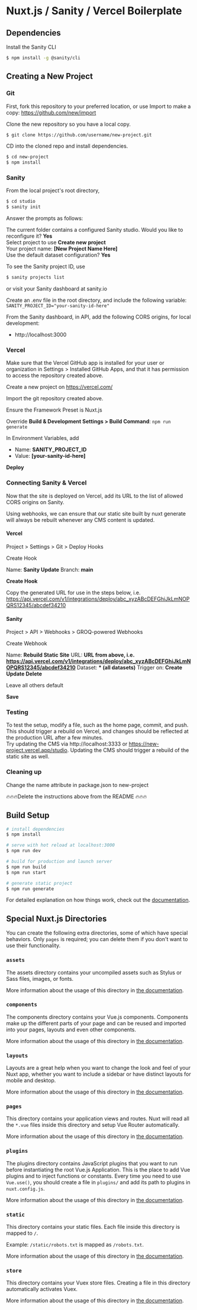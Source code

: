 # Nuxt.js / Sanity / Vercel Boilerplate

## Dependencies
Install the Sanity CLI
```bash
$ npm install -g @sanity/cli
```

## Creating a New Project
### Git
First, fork this repository to your preferred location, or use Import to make a copy: https://github.com/new/import

Clone the new repository so you have a local copy.
```bash
$ git clone https://github.com/username/new-project.git
```

CD into the cloned repo and install dependencies.
```bash
$ cd new-project
$ npm install
```

### Sanity
From the local project's root directory,
```bash
$ cd studio
$ sanity init
```
Answer the prompts as follows:

The current folder contains a configured Sanity studio. Would you like to reconfigure it? __Yes__  
Select project to use __Create new project__  
Your project name: __[New Project Name Here]__  
Use the default dataset configuration? __Yes__

To see the Sanity project ID, use
```bash
$ sanity projects list
```
or visit your Sanity dashboard at sanity.io

Create an .env  file in the root directory, and include the following variable:  
``
SANITY_PROJECT_ID="your-sanity-id-here"
``

From the Sanity dashboard, in API, add the following CORS origins, for local development:
- http://localhost:3000

### Vercel
Make sure that the Vercel GitHub app is installed for your user or organization in Settings > Installed GitHub Apps, and that it has permission to access the repository created above.

Create a new project on https://vercel.com/

Import the git repository created above.

Ensure the Framework Preset is Nuxt.js

Override __Build & Development Settings > Build Command__: `npm run generate`

In Environment Variables, add
- Name: __SANITY_PROJECT_ID__
- Value: __[your-sanity-id-here]__

__Deploy__

### Connecting Sanity & Vercel
Now that the site is deployed on Vercel, add its URL to the list of allowed CORS origins on Sanity.

Using webhooks, we can ensure that our static site built by nuxt generate will always be rebuilt whenever any CMS content is updated.
#### Vercel
Project > Settings > Git > Deploy Hooks

Create Hook

Name: __Sanity Update__
Branch: __main__

__Create Hook__

Copy the generated URL for use in the steps below, i.e.
https://api.vercel.com/v1/integrations/deploy/abc_xyzABcDEFGhiJkLmNOPQRS12345/abcdef34210

#### Sanity
Project > API > Webhooks > GROQ-powered Webhooks

Create Webhook

Name: __Rebuild Static Site__
URL: __URL from above, i.e. https://api.vercel.com/v1/integrations/deploy/abc_xyzABcDEFGhiJkLmNOPQRS12345/abcdef34210__
Dataset: __* (all datasets)__
Trigger on: __Create Update Delete__

Leave all others default

__Save__

### Testing
To test the setup, modify a file, such as the home page, commit, and push.  
This should trigger a rebuild on Vercel, and changes should be reflected at the production URL after a few minutes.  
Try updating the CMS via http://localhost:3333 or https://new-project.vercel.app/studio. Updating the CMS should trigger a rebuild of the static site as well.

### Cleaning up
Change the name attribute in package.json to new-project

:fire::fire::fire:Delete the instructions above from the README :fire::fire::fire:
## Build Setup

```bash
# install dependencies
$ npm install

# serve with hot reload at localhost:3000
$ npm run dev

# build for production and launch server
$ npm run build
$ npm run start

# generate static project
$ npm run generate
```

For detailed explanation on how things work, check out the [documentation](https://nuxtjs.org).

## Special Nuxt.js Directories

You can create the following extra directories, some of which have special behaviors. Only `pages` is required; you can delete them if you don't want to use their functionality.

### `assets`

The assets directory contains your uncompiled assets such as Stylus or Sass files, images, or fonts.

More information about the usage of this directory in [the documentation](https://nuxtjs.org/docs/2.x/directory-structure/assets).

### `components`

The components directory contains your Vue.js components. Components make up the different parts of your page and can be reused and imported into your pages, layouts and even other components.

More information about the usage of this directory in [the documentation](https://nuxtjs.org/docs/2.x/directory-structure/components).

### `layouts`

Layouts are a great help when you want to change the look and feel of your Nuxt app, whether you want to include a sidebar or have distinct layouts for mobile and desktop.

More information about the usage of this directory in [the documentation](https://nuxtjs.org/docs/2.x/directory-structure/layouts).


### `pages`

This directory contains your application views and routes. Nuxt will read all the `*.vue` files inside this directory and setup Vue Router automatically.

More information about the usage of this directory in [the documentation](https://nuxtjs.org/docs/2.x/get-started/routing).

### `plugins`

The plugins directory contains JavaScript plugins that you want to run before instantiating the root Vue.js Application. This is the place to add Vue plugins and to inject functions or constants. Every time you need to use `Vue.use()`, you should create a file in `plugins/` and add its path to plugins in `nuxt.config.js`.

More information about the usage of this directory in [the documentation](https://nuxtjs.org/docs/2.x/directory-structure/plugins).

### `static`

This directory contains your static files. Each file inside this directory is mapped to `/`.

Example: `/static/robots.txt` is mapped as `/robots.txt`.

More information about the usage of this directory in [the documentation](https://nuxtjs.org/docs/2.x/directory-structure/static).

### `store`

This directory contains your Vuex store files. Creating a file in this directory automatically activates Vuex.

More information about the usage of this directory in [the documentation](https://nuxtjs.org/docs/2.x/directory-structure/store).
